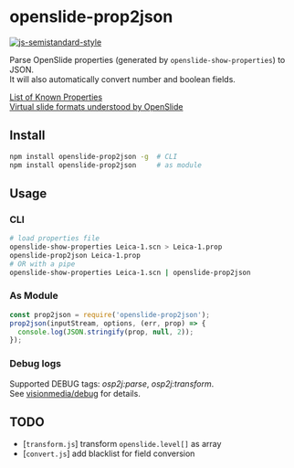 # openslide-prop2json

[![js-semistandard-style](https://cdn.rawgit.com/flet/semistandard/master/badge.svg)](https://github.com/Flet/semistandard)

Parse OpenSlide properties (generated by `openslide-show-properties`) to JSON.  
It will also automatically convert number and boolean fields.

[List of Known Properties](http://openslide.org/docs/properties/)  
[Virtual slide formats understood by OpenSlide](http://openslide.org/formats/)

## Install

```sh
npm install openslide-prop2json -g  # CLI
npm install openslide-prop2json     # as module
```

## Usage

### CLI

```sh
# load properties file
openslide-show-properties Leica-1.scn > Leica-1.prop
openslide-prop2json Leica-1.prop
# OR with a pipe
openslide-show-properties Leica-1.scn | openslide-prop2json
```

### As Module

```js
const prop2json = require('openslide-prop2json');
prop2json(inputStream, options, (err, prop) => {
  console.log(JSON.stringify(prop, null, 2));
});
```

### Debug logs

Supported DEBUG tags: *osp2j:parse*, *osp2j:transform*.  
See [visionmedia/debug](https://github.com/visionmedia/debug/) for details.

## TODO

- [`transform.js`] transform `openslide.level[]` as array
- [`convert.js`] add blacklist for field conversion
